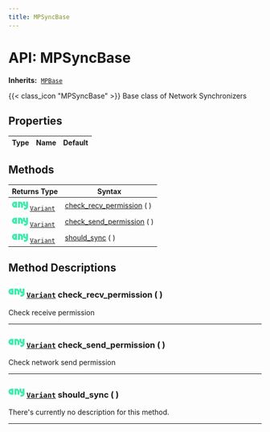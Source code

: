 ```yaml
---
title: MPSyncBase
---
```

    
# API: MPSyncBase

**Inherits:** <img src="/icons/MPBase.svg" class="class-icon" alt=""> [`MPBase`](/docs/api/MPBase)

{{< class_icon "MPSyncBase" >}} Base class of Network Synchronizers



## Properties

| Type | Name | Default |
|---|---|---|


## Methods

| Returns Type | Syntax |
|---|---|
|<img src="https://raw.githubusercontent.com/godotengine/godot/master/editor/icons/Variant.svg" class="class-icon" alt=""> [`Variant`](https://docs.godotengine.org/en/stable/classes/class_variant.html)|[check_recv_permission](/docs/api/MPSyncBase#check_recv_permission) ( )|
|<img src="https://raw.githubusercontent.com/godotengine/godot/master/editor/icons/Variant.svg" class="class-icon" alt=""> [`Variant`](https://docs.godotengine.org/en/stable/classes/class_variant.html)|[check_send_permission](/docs/api/MPSyncBase#check_send_permission) ( )|
|<img src="https://raw.githubusercontent.com/godotengine/godot/master/editor/icons/Variant.svg" class="class-icon" alt=""> [`Variant`](https://docs.godotengine.org/en/stable/classes/class_variant.html)|[should_sync](/docs/api/MPSyncBase#should_sync) ( )|










## Method Descriptions

<h3 class="property-title" id="check_recv_permission"> <img src="https://raw.githubusercontent.com/godotengine/godot/master/editor/icons/Variant.svg" class="class-icon" alt=""> <a href="https://docs.godotengine.org/en/stable/classes/class_variant.html"><code>Variant</code></a> check_recv_permission ( ) </h3>



Check receive permission

---
<h3 class="property-title" id="check_send_permission"> <img src="https://raw.githubusercontent.com/godotengine/godot/master/editor/icons/Variant.svg" class="class-icon" alt=""> <a href="https://docs.godotengine.org/en/stable/classes/class_variant.html"><code>Variant</code></a> check_send_permission ( ) </h3>



Check network send permission

---
<h3 class="property-title" id="should_sync"> <img src="https://raw.githubusercontent.com/godotengine/godot/master/editor/icons/Variant.svg" class="class-icon" alt=""> <a href="https://docs.godotengine.org/en/stable/classes/class_variant.html"><code>Variant</code></a> should_sync ( ) </h3>



There's currently no description for this method.

---




